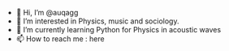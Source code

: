 - 👋 Hi, I’m @auqagg
- 👀 I’m interested in Physics, music and sociology.
- 🌱 I’m currently learning Python for Physics in acoustic waves
- 📫 How to reach me : here
